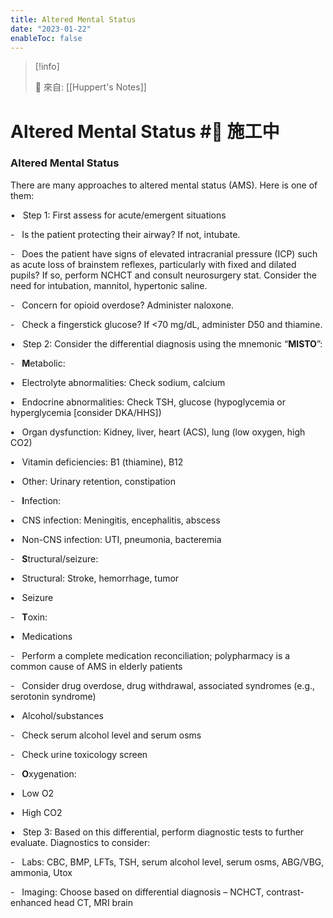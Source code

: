 ```yaml
---
title: Altered Mental Status
date: "2023-01-22"
enableToc: false
---
```


> [!info]
>
> 🌱 來自: [[Huppert's Notes]]

# Altered Mental Status #🚧 施工中

### Altered Mental Status

There are many approaches to altered mental status (AMS). Here is one of them:

•   Step 1: First assess for acute/emergent situations

-   Is the patient protecting their airway? If not, intubate.

-   Does the patient have signs of elevated intracranial pressure (ICP) such as acute loss of brainstem reflexes, particularly with fixed and dilated pupils? If so, perform NCHCT and consult neurosurgery stat. Consider the need for intubation, mannitol, hypertonic saline.

-   Concern for opioid overdose? Administer naloxone.

-   Check a fingerstick glucose? If <70 mg/dL, administer D50 and thiamine.

•   Step 2: Consider the differential diagnosis using the mnemonic “**MISTO**”:

-   **M**etabolic:

**•**   Electrolyte abnormalities: Check sodium, calcium

**•**   Endocrine abnormalities: Check TSH, glucose (hypoglycemia or hyperglycemia \[consider DKA/HHS\])

**•**   Organ dysfunction: Kidney, liver, heart (ACS), lung (low oxygen, high CO2)

**•**   Vitamin deficiencies: B1 (thiamine), B12

**•**   Other: Urinary retention, constipation

-   **I**nfection:

**•**   CNS infection: Meningitis, encephalitis, abscess

**•**   Non-CNS infection: UTI, pneumonia, bacteremia

-   **S**tructural/seizure:

**•**   Structural: Stroke, hemorrhage, tumor

**•**   Seizure

-   **T**oxin:

**•**   Medications

-   Perform a complete medication reconciliation; polypharmacy is a common cause of AMS in elderly patients

-   Consider drug overdose, drug withdrawal, associated syndromes (e.g., serotonin syndrome)

**•**   Alcohol/substances

-   Check serum alcohol level and serum osms

-   Check urine toxicology screen

-   **O**xygenation:

**•**   Low O2

**•**   High CO2

•   Step 3: Based on this differential, perform diagnostic tests to further evaluate. Diagnostics to consider:

-   Labs: CBC, BMP, LFTs, TSH, serum alcohol level, serum osms, ABG/VBG, ammonia, Utox

-   Imaging: Choose based on differential diagnosis – NCHCT, contrast-enhanced head CT, MRI brain

